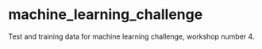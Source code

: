 # machine_learning_challenge

Test and training data for machine learning challenge, workshop number 4.
